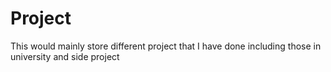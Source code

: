 # Project
This would mainly store different project that I have done including those in university and side project
